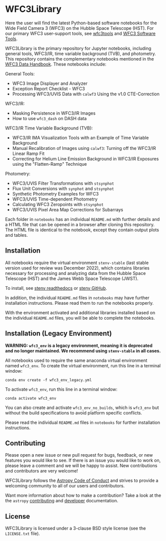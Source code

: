 WFC3Library
===========

Here the user will find the latest Python-based software notebooks for the Wide
Field Camera 3 (WFC3) on the Hubble Space Telescope (HST). For our primary WFC3
user-support tools, see [wfc3tools](https://github.com/spacetelescope/wfc3tools) and 
[WFC3 Software Tools](https://www.stsci.edu/hst/instrumentation/wfc3/software-tools).

WFC3Library is the primary repository for Jupyter notebooks, including general tools, 
WFC3/IR, time variable background (TVB), and photometry. This repository contains the 
complementary notebooks mentioned in the [WFC3 Data Handbook](https://hst-docs.stsci.edu/wfc3dhb). 
These notebooks include:

General Tools:
- WFC3 Image Displayer and Analyzer
- Exception Report Checklist - WFC3
- Processing WFC3/UVIS Data with `calwf3` Using the v1.0 CTE-Correction

WFC3/IR:
- Masking Persistence in WFC3/IR Images
- How to use `wfc3_dash` on DASH data

WFC3/IR Time Variable Background (TVB):
- WFC3/IR IMA Visualization Tools with an Example of Time Variable Background
- Manual Recalibration of Images using `calwf3`: Turning off the WFC3/IR Linear Ramp Fit
- Correcting for Helium Line Emission Background in WFC3/IR Exposures using the "Flatten-Ramp" Technique

Photometry:
- WFC3/UVIS Filter Transformations with `stsynphot`
- Flux Unit Conversions with `synphot` and `stsynphot`
- Synthetic Photometry Examples for WFC3
- WFC3/UVIS Time-dependent Photometry
- Calculating WFC3 Zeropoints with `stsynphot`
- WFC3/UVIS Pixel Area Map Corrections for Subarrays

Each folder in `notebooks` has an individual `README.md` with further 
details and a HTML file that can be opened in a browser after cloning this 
repository. The HTML file is identical to the notebook, except they contain 
output plots and tables.

Installation
------------

All notebooks require the virtual environment `stenv-stable` (last stable 
version used for review was December 2022), which contains libraries necessary
for processing and analyzing data from the Hubble Space Telescope (HST) and the
James Webb Space Telescope (JWST).

To install, see [stenv readthedocs](https://stenv.readthedocs.io/en/latest/)
or [stenv GitHub](https://github.com/spacetelescope/stenv). 

In addition, the individual `README.md` files in `notebooks` may have 
further installation instructions. Please read them to run the notebooks 
properly.

With the environment activated and additional libraries installed based on the
individual `README.md` files, you will be able to complete the notebooks.

Installation (Legacy Environment)
---------------------------------

**WARNING: `wfc3_env` is a legacy environment, meaning it is deprecated**
**and no longer maintained. We recommend using `stenv-stable` in all cases.**

All notebooks used to require the same anaconda virtual environment named 
`wfc3_env`. To create the virtual environment, run this line in a terminal 
window:

    conda env create -f wfc3_env_legacy.yml

To activate `wfc3_env`, run this line in a terminal window:

    conda activate wfc3_env

You can also create and activate `wfc3_env_no_builds`, which is `wfc3_env` 
but without the build specifications to avoid platform specific conflicts.

Please read the individual `README.md` files in `notebooks` for further 
installation instructions.

Contributing
------------

Please open a new issue or new pull request for bugs, feedback, or new features
you would like to see. If there is an issue you would like to work on, please
leave a comment and we will be happy to assist. New contributions and
contributors are very welcome!

WFC3Library follows the 
[Astropy Code of Conduct](https://www.astropy.org/code_of_conduct.html)
and strives to provide a welcoming community to all of our users and 
contributors.

Want more information about how to make a contribution?  Take a look at
the the `astropy` 
[contributing](https://www.astropy.org/contribute.html)
and [developer](https://docs.astropy.org/en/stable/index.html#developer-documentation) 
documentation.


License
-------

WFC3Library is licensed under a 3-clause BSD style license (see the `LICENSE.txt` file).
